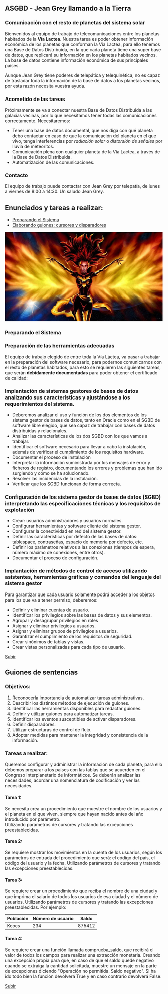 <a name="principio"></a>
## ASGBD - Jean Grey llamando a la Tierra

### Comunicación con el resto de planetas del sistema solar
Bienvenidos al equipo de trabajo de telecomunicaciones entre los planetas habitados de la **Vía Lactea**.
Nuestra tarea es poder obtener información económica de los planetas que conforman la Vía Lactea, para ello tenemos una Base de Datos Distribuida, en la que cada planeta tiene una super base de datos, que replicará su información en los planetas habitados vecinos. La base de datos contiene información económica de sus principales países.

Aunque Jean Grey tiene poderes de telepática y telequinética, no es capaz de trasladar toda la información de la base de datos a los planetas vecinos, por esta razón necesita vuestra ayuda.

### Acometido de las tareas
Próximamente se va a conectar nuestra Base de Datos Distribuida a las galaxias vecinas, por lo que necesitamos tener todas las comunicaciones correctamente. Necesitaremos:
- Tener una base de datos documental, que nos diga con qué planeta debo contactar en caso de que la comunicación del planeta en el que vivo, tenga interferencias por *radiación solar* o *distorsión de señales* por lluvia de meteoritos.
- Comunicación plena con cualquier planeta de la Vía Lactea, a través de la Base de Datos Distribuida.
- Automatización de las comunicaciones.

### Contacto
El equipo de trabajo puede contactar con Jean Grey por telepatía, de lunes a viernes de 8:00 a 14:30.
Un saludo
    Jean Grey.

## Enunciados y tareas a realizar:
* [Preparando el Sistema](#preparacion)
* [Elaborando guiones: cursores y disparadores](#guiones)

![Poderes de Jean Gray](./Jean_Gray.png)

<a name="preparacion"></a>
### **Preparando el Sistema**
### Preparación de las herramientas adecuadas
El equipo de trabajo elegido de entre toda la Vía Láctea, va pasar a trabajar en la preparación del software necesario, para podernos comunicarnos con el resto de planetas habitados, para esto se requieren las siguientes tareas, que serán **debidamente documentadas** para poder obtener el certificado de calidad:
### Implantación de sistemas gestores de bases de datos analizando sus características y ajustándose a los requerimientos del sistema.
- Deberemos analizar el uso y función de los dos elementos de los sistema gestor de bases de datos, tanto en Oracle como en el SGBD de software libre elegido, que sea capaz de trabajar con bases de datos distribuidas y relacionales.
- Analizar las características de los dos SGBD con los que vamos a trabajar.
- Identificar el software necesario para llevar a cabo la instalación, además de verificar el cumplimiento de los requisitos hardware.
- Documentar el proceso de instalación
- Interpretar la información suministrada por los mensajes de error y ficheros de registro, documentando los errores y problemas que han ido surgiendo y cómo se ha solucionado.
- Resolver las incidencias de la instalación.
- Verificar que los SGBD funcionan de forma correcta.

### Configuración de los sistema gestor de bases de datos (SGBD) interpretando las especificaciones técnicas y los requisitos de explotación
- Crear: usuarios administradores y usuarios normales.
- Configurar herramientas y software cliente del sistema gestor.
- Configurar la conectividad en red del sistema gestor.
- Definir las características por defecto de las bases de datos: tablespace, contraseñas, espacio de memoria por defecto, etc.
- Definir los parámetros relativos a las conexiones (tiempos de espera, número máximo de conexiones, entre otros).
- Documentar el proceso de configuración.

### Implantación de métodos de control de acceso utilizando asistentes, herramientas gráficas y comandos del lenguaje del sistema gestor
Para garantizar que cada usuario solamente podrá acceder a los objetos para los que va a tener permiso, deberemos:
- Definir y eliminar cuentas de usuario.
- Identificar los privilegios sobre las bases de datos y sus elementos.
- Agrupar y desagrupar privilegios en roles
- Asignar y eliminar privilegios a usuarios.
- Asignar y eliminar grupos de privilegios a usuarios.
- Garantizar el cumplimiento de los requisitos de seguridad.
- Crear sinónimos de tablas y vistas.
- Crear vistas personalizadas para cada tipo de usuario.
  
[Subir](#principio)

<a name="guiones"></a>  
## **Guiones de sentencias**
### Objetivos:
1. Reconocerla importancia de automatizar tareas administrativas.
2. Describir los distintos métodos de ejecución de guiones.
3. Identificar las herramientas disponibles para redactar guiones.
4. Definir y utilizar guiones para automatizar tareas.
5. Identificar los eventos susceptibles de activar disparadores.
6. Definir disparadores.
7. Utilizar estructuras de control de flujo.
8. Adoptar medidas para mantener la integridad y consistencia de la información.

### Tareas a realizar:
Queremos configurar y administrar la información de cada planeta, para ello debemos preparar a los paises con las tablas que se acuerden en el Congreso Interplanetario de Informáticos.
Se deberán analizar las necesidades, acordar una nomenclatura de codificación y ver las necesidades.

#### Tarea 1:
Se necesita crea un procedimiento que muestre el nombre de los usuarios y el planeta en el que viven, siempre que hayan nacido antes del año introducido por parámetro.  
Utilizando parámetros de cursores y tratando las excepciones preestablecidas.

#### Tarea 2:
Se requiere mostrar los movimientos en la cuenta de los usuarios, según los parámetros de entrada del procedimiento que será: el código del país, el código del usuario y la fecha. 
Utilizando parámetros de cursores y tratando las excepciones preestablecidas.

#### Tarea 3:
Se requiere crear un procedimiento que reciba el nombre de una ciudad y que imprima el salario de todos los usuarios de esa ciudad y el número de usuarios. 
Utilizando parámetros de cursores y tratando las excepciones preestablecidas.
Por ejemplo: 

|Población |Número de usuario|Saldo        |
|----------|-----------------|---------------|
|Keocs     |234              |875412  |

#### Tarea 4:
Se requiere crear una función llamada comprueba_saldo, que recibirá el valor de todos los campos para realizar una extracción monetaria. Creando una excepción propia para que, en caso de que el saldo quede negativo cuando se extraiga la cantidad solicitada, muestre un mensaje en la parte de excepciones diciendo "Operación no permitida. Saldo negativo". Si ha ido todo bien la función devolverá True y en caso contrario devolverá False. 
 
[Subir](#principio)

